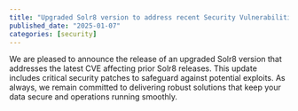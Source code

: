 ```yaml
---
title: "Upgraded Solr8 version to address recent Security Vulnerabilities"
published_date: "2025-01-07"
categories: [security]
---
```


  We are pleased to announce the release of an upgraded Solr8 version that addresses the latest CVE affecting prior Solr8 releases. This update includes critical security patches to safeguard against potential exploits. As always, we remain committed to delivering robust solutions that keep your data secure and operations running smoothly.
